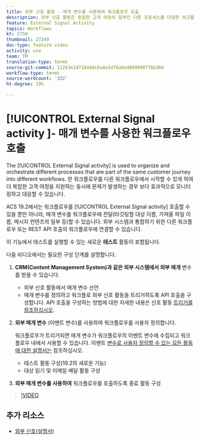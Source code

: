 ```yaml
---
title: 외부 신호 활동 - 매개 변수를 사용하여 워크플로우 호출
description: 외부 신호 활동은 동일한 고객 여정의 일부인 다른 프로세스를 다양한 워크플로우로 구성하고 조정하는 데 사용됩니다. 한 워크플로우를 다른 워크플로우에서 시작할 수 있게 하여 더 복잡한 고객 여정을 지원하는 동시에 문제가 발생하는 경우 보다 효과적으로 모니터링하고 대응할 수 있습니다.
feature: External Signal Activity
topics: Workflows
kt: 2750
thumbnail: 27249
doc-type: feature video
activity: use
team: TM
translation-type: tm+mt
source-git-commit: 11263e247184ddc6a8e3df6a8ed0899907fbb366
workflow-type: tm+mt
source-wordcount: '332'
ht-degree: 19%

---
```



# [!UICONTROL External Signal activity ]- 매개 변수를 사용한 워크플로우 호출

The [!UICONTROL External Signal activity] is used to organize and orchestrate different processes that are part of the same customer journey into different workflows. 한 워크플로우를 다른 워크플로우에서 시작할 수 있게 하여 더 복잡한 고객 여정을 지원하는 동시에 문제가 발생하는 경우 보다 효과적으로 모니터링하고 대응할 수 있습니다.

ACS 19.2에서는 워크플로우를 [!UICONTROL External Signal activity] 호출할 수 있을 뿐만 아니라, 매개 변수를 워크플로우에 전달(타깃팅할 대상 이름, 가져올 파일 이름, 메시지 컨텐츠의 일부 등)할 수 있습니다. 외부 시스템과 통합하기 위한 다른 워크플로우 또는 REST API 호출의 워크플로우에 연결할 수 있습니다.

이 기능에서 테스트를 실행할 수 있는 새로운 **테스트** 활동이 포함됩니다.

다음 비디오에서는 필요한 구성 단계를 설명합니다.

1. **CRM(Content Management System)과 같은 외부 시스템에서 외부 매개** 변수를 받을 수 있습니다.

   * 외부 신호 활동에서 매개 변수 선언
   * 매개 변수를 정의하고 워크플로 외부 신호 활동을 트리거하도록 API 호출을 구성합니다. API 호출을 구성하는 방법에 대한 자세한 내용은 신호 활동 [트리거를 참조하십시오](https://docs.campaign.adobe.com/doc/standard/en/api/ACS_API.html#triggering-a-signal-activity).

1. **외부 매개 변수** (이벤트 변수)를 사용하여 워크플로우를 사용자 정의합니다.

   워크플로우가 트리거되면 매개 변수가 워크플로우의 이벤트 변수에 수집되고 워크플로우 내에서 사용할 수 있습니다. 이벤트 [변수로 사용자 정의할 수 있는 모든 활동에 대한 설명서는](https://helpx.adobe.com/campaign/standard/automating/using/calling-a-workflow-with-external-parameters.html) 참조하십시오.

   * 테스트 활동 구성(19.2의 새로운 기능)
   * 대상 읽기 및 이메일 배달 활동 구성

1. **외부 매개 변수를 사용하여** 워크플로우를 호출하도록 종료 활동 구성

>[!VIDEO](https://video.tv.adobe.com/v/27249/?quality=12)

## 추가 리소스

* [외부 신호(설명서)](https://docs.adobe.com/content/help/ko-KR/campaign-standard/using/managing-processes-and-data/data-management-activities/external-api.html)
